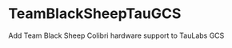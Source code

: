 TeamBlackSheepTauGCS
====================

Add Team Black Sheep Colibri hardware support to TauLabs GCS

